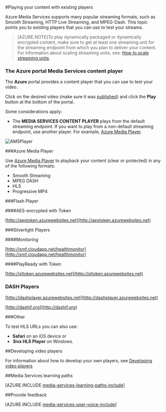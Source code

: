 <properties 
    pageTitle="Playback your content  | Microsoft Azure" 
    description="This topic lists existing players that you can use to playback your content." 
    services="media-services" 
    documentationCenter="" 
    authors="Juliako" 
    manager="erikre" 
    editor=""/>

<tags 
    ms.service="media-services" 
    ms.workload="media" 
    ms.tgt_pltfrm="na" 
    ms.devlang="na" 
    ms.topic="article" 
    ms.date="10/12/2016" 
    ms.author="juliako"/>


#<a name="playing-your-content-with-existing-players"></a>Playing your content with existing players

Azure Media Services supports many popular streaming formats, such as Smooth Streaming, HTTP Live Streaming, and MPEG-Dash. This topic points you to existing players that you can use to test your streams.

>[AZURE.NOTE]To play dynamically packaged or dynamically encrypted content, make sure to get at least one streaming unit for the streaming endpoint from which you plan to deliver your content. For information about scaling streaming units, see: [How to scale streaming units](media-services-portal-manage-streaming-endpoints.md).

### <a name="the-azure-portal-media-services-content-player"></a>The Azure portal Media Services content player

The **Azure** portal provides a content player that you can use to test your video.

Click on the desired video (make sure it was [published](media-services-portal-publish.md)) and click the **Play** button at the bottom of the portal.

Some considerations apply:

- The **MEDIA SERVICES CONTENT PLAYER** plays from the default streaming endpoint. If you want to play from a non-default streaming endpoint, use another player. For example, [Azure Media Player](http://amsplayer.azurewebsites.net/azuremediaplayer.html).


![AMSPlayer][AMSPlayer]

###<a name="azure-media-player"></a>Azure Media Player

Use [Azure Media Player](http://amsplayer.azurewebsites.net/azuremediaplayer.html) to playback your content (clear or protected) in any of the following formats:

- Smooth Streaming
- MPEG DASH
- HLS
- Progressive MP4


###<a name="flash-player"></a>Flash Player

####<a name="aes-encrypted-with-token"></a>AES-encrypted with Token

[http://aestoken.azurewebsites.net](http://aestoken.azurewebsites.net)

###<a name="silverlight-players"></a>Silverlight Players

####<a name="monitoring"></a>Monitoring

[http://smf.cloudapp.net/healthmonitor](http://smf.cloudapp.net/healthmonitor)

####<a name="playready-with-token"></a>PlayReady with Token

[http://sltoken.azurewebsites.net](http://sltoken.azurewebsites.net)

### <a name="dash-players"></a>DASH Players

[http://dashplayer.azurewebsites.net](http://dashplayer.azurewebsites.net)

[http://dashif.org](http://dashif.org)

###<a name="other"></a>Other

To test HLS URLs you can also use:

- **Safari** on an iOS device or
- **3ivx HLS Player** on Windows.

##<a name="developing-video-players"></a>Developing video players

For information about how to develop your own players, see [Developing video players](media-services-develop-video-players.md)




##<a name="media-services-learning-paths"></a>Media Services learning paths

[AZURE.INCLUDE [media-services-learning-paths-include](../../includes/media-services-learning-paths-include.md)]

##<a name="provide-feedback"></a>Provide feedback

[AZURE.INCLUDE [media-services-user-voice-include](../../includes/media-services-user-voice-include.md)]


[AMSPlayer]: ./media/media-services-playback-content-with-existing-players/media-services-portal-player.png
